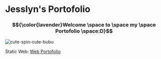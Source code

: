 # Jesslyn's Portofolio

### $${\color{lavender}Welcome \space to \space my \space Portofolio \space:D}$$

![cute-spin-cute-bubu](https://github.com/user-attachments/assets/d0065602-4d25-4bbe-a1ea-e8bf881dc047)

Static Web: [Web Portofolio](https://jesslynhh.github.io/JH_Portofolio/)


